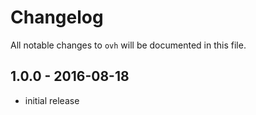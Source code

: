 # Changelog

All notable changes to `ovh` will be documented in this file.

## 1.0.0 - 2016-08-18

- initial release
